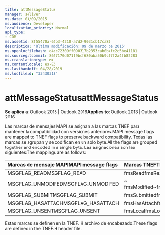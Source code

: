 ```yaml
---
title: attMessageStatus
manager: soliver
ms.date: 03/09/2015
ms.audience: Developer
localization_priority: Normal
api_type:
- COM
ms.assetid: 8f55470a-65b3-4210-a7d2-9031cb17ca80
description: 'Última modificación: 09 de marzo de 2015'
ms.openlocfilehash: d4dc72309ff090317b2353cab0b4fc2c5be41181
ms.sourcegitcommit: 8657170d071f9bcf680aba50b9c07f2a4fb82283
ms.translationtype: MT
ms.contentlocale: es-ES
ms.lasthandoff: 04/28/2019
ms.locfileid: "33430318"
---
```

# <a name="attmessagestatus"></a><span data-ttu-id="96f39-103">attMessageStatus</span><span class="sxs-lookup"><span data-stu-id="96f39-103">attMessageStatus</span></span>

  
  
<span data-ttu-id="96f39-104">**Se aplica a**: Outlook 2013 | Outlook 2016</span><span class="sxs-lookup"><span data-stu-id="96f39-104">**Applies to**: Outlook 2013 | Outlook 2016</span></span> 
  
<span data-ttu-id="96f39-105">Las marcas de mensajes MAPI se asignan a las marcas TNEF para mantener la compatibilidad con versiones anteriores.</span><span class="sxs-lookup"><span data-stu-id="96f39-105">MAPI message flags are mapped to TNEF flags to preserve backward compatibility.</span></span> <span data-ttu-id="96f39-106">Todas las marcas se agrupan y se codifican en un solo byte.</span><span class="sxs-lookup"><span data-stu-id="96f39-106">All the flags are grouped together and encoded in a single byte.</span></span> <span data-ttu-id="96f39-107">Las asignaciones son las siguientes:</span><span class="sxs-lookup"><span data-stu-id="96f39-107">The mappings are as follows:</span></span>
  
|<span data-ttu-id="96f39-108">**Marcas de mensaje MAPI**</span><span class="sxs-lookup"><span data-stu-id="96f39-108">**MAPI message flags**</span></span>|<span data-ttu-id="96f39-109">**Marcas TNEF**</span><span class="sxs-lookup"><span data-stu-id="96f39-109">**TNEF flags**</span></span>|
|:-----|:-----|
|<span data-ttu-id="96f39-110">MSGFLAG_READ</span><span class="sxs-lookup"><span data-stu-id="96f39-110">MSGFLAG_READ</span></span>  <br/> |<span data-ttu-id="96f39-111">fmsRead</span><span class="sxs-lookup"><span data-stu-id="96f39-111">fmsRead</span></span>  <br/> |
|<span data-ttu-id="96f39-112">MSGFLAG_UNMODIFED</span><span class="sxs-lookup"><span data-stu-id="96f39-112">MSGFLAG_UNMODIFED</span></span>  <br/> |<span data-ttu-id="96f39-113">~ fmsModified</span><span class="sxs-lookup"><span data-stu-id="96f39-113">~fmsModified</span></span>  <br/> |
|<span data-ttu-id="96f39-114">MSGFLAG_SUBMIT</span><span class="sxs-lookup"><span data-stu-id="96f39-114">MSGFLAG_SUBMIT</span></span>  <br/> |<span data-ttu-id="96f39-115">fmsSubmitted</span><span class="sxs-lookup"><span data-stu-id="96f39-115">fmsSubmitted</span></span>  <br/> |
|<span data-ttu-id="96f39-116">MSGFLAG_HASATTACH</span><span class="sxs-lookup"><span data-stu-id="96f39-116">MSGFLAG_HASATTACH</span></span>  <br/> |<span data-ttu-id="96f39-117">fmsHasAttach</span><span class="sxs-lookup"><span data-stu-id="96f39-117">fmsHasAttach</span></span>  <br/> |
|<span data-ttu-id="96f39-118">MSGFLAG_UNSENT</span><span class="sxs-lookup"><span data-stu-id="96f39-118">MSGFLAG_UNSENT</span></span>  <br/> |<span data-ttu-id="96f39-119">fmsLocal</span><span class="sxs-lookup"><span data-stu-id="96f39-119">fmsLocal</span></span>  <br/> |
   
<span data-ttu-id="96f39-120">Estas marcas se definen en la TNEF. H archivo de encabezado.</span><span class="sxs-lookup"><span data-stu-id="96f39-120">These flags are defined in the TNEF.H header file.</span></span>
  


